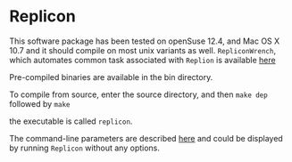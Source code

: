 Replicon
========
This software package has been tested on openSuse 12.4, and Mac OS X 10.7 and it should
compile on most unix variants as well. `RepliconWrench`, which automates common task associated with `Replion` is available [here](https://github.com/RepliconBioinfo/RepliconWrench)

Pre-compiled binaries are available in the bin directory.

To compile from source, enter the source directory, and then
`make dep` followed by `make`

the executable is called `replicon`. 


The command-line parameters are described [here](https://github.com/RepliconBioinfo/Replicon/wiki/Command-line-Parameters) and could be displayed by running `Replicon` without any options.
